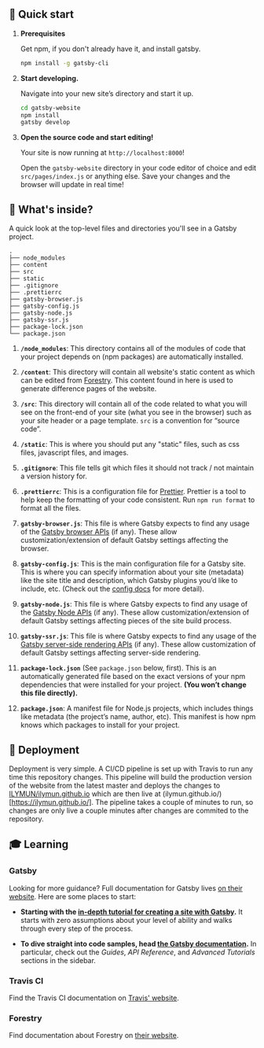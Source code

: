 ## 🚀 Quick start

1. **Prerequisites**

   Get npm, if you don't already have it, and install gatsby.

   ```sh
   npm install -g gatsby-cli
   ```

2. **Start developing.**

   Navigate into your new site’s directory and start it up.

   ```sh
   cd gatsby-website
   npm install
   gatsby develop
   ```

3. **Open the source code and start editing!**

   Your site is now running at `http://localhost:8000`!

   Open the `gatsby-website` directory in your code editor of choice and edit `src/pages/index.js` or anything else. Save your changes and the browser will update in real time!

## 🧐 What's inside?

A quick look at the top-level files and directories you'll see in a Gatsby project.

    .
    ├── node_modules
    ├── content
    ├── src
    ├── static
    ├── .gitignore
    ├── .prettierrc
    ├── gatsby-browser.js
    ├── gatsby-config.js
    ├── gatsby-node.js
    ├── gatsby-ssr.js
    ├── package-lock.json
    └── package.json

1.  **`/node_modules`**: This directory contains all of the modules of code that your project depends on (npm packages) are automatically installed.

2.  **`/content`**: This directory will contain all website's static content as which can be edited from [Forestry](https://forestry.io/). This content found in here is used to generate difference pages of the website.

3.  **`/src`**: This directory will contain all of the code related to what you will see on the front-end of your site (what you see in the browser) such as your site header or a page template. `src` is a convention for “source code”.

4.  **`/static`**: This is where you should put any "static" files, such as css files, javascript files, and images.

5.  **`.gitignore`**: This file tells git which files it should not track / not maintain a version history for.

6.  **`.prettierrc`**: This is a configuration file for [Prettier](https://prettier.io/). Prettier is a tool to help keep the formatting of your code consistent. Run `npm run format` to format all the files.

7.  **`gatsby-browser.js`**: This file is where Gatsby expects to find any usage of the [Gatsby browser APIs](https://www.gatsbyjs.org/docs/browser-apis/) (if any). These allow customization/extension of default Gatsby settings affecting the browser.

8.  **`gatsby-config.js`**: This is the main configuration file for a Gatsby site. This is where you can specify information about your site (metadata) like the site title and description, which Gatsby plugins you’d like to include, etc. (Check out the [config docs](https://www.gatsbyjs.org/docs/gatsby-config/) for more detail).

9.  **`gatsby-node.js`**: This file is where Gatsby expects to find any usage of the [Gatsby Node APIs](https://www.gatsbyjs.org/docs/node-apis/) (if any). These allow customization/extension of default Gatsby settings affecting pieces of the site build process.

10. **`gatsby-ssr.js`**: This file is where Gatsby expects to find any usage of the [Gatsby server-side rendering APIs](https://www.gatsbyjs.org/docs/ssr-apis/) (if any). These allow customization of default Gatsby settings affecting server-side rendering.

11. **`package-lock.json`** (See `package.json` below, first). This is an automatically generated file based on the exact versions of your npm dependencies that were installed for your project. **(You won’t change this file directly).**

12. **`package.json`**: A manifest file for Node.js projects, which includes things like metadata (the project’s name, author, etc). This manifest is how npm knows which packages to install for your project.

## 💫 Deployment

Deployment is very simple. A CI/CD pipeline is set up with Travis to run any time this repository changes. This pipeline will build the production version of the website from the latest master and deploys the changes to [ILYMUN/ilymun.github.io](https://github.com/ILYMUN/ilymun.github.io) which are then live at (ilymun.github.io/)[https://ilymun.github.io/]. The pipeline takes a couple of minutes to run, so changes are only live a couple minutes after changes are commited to the repository.

## 🎓 Learning

### Gatsby

Looking for more guidance? Full documentation for Gatsby lives [on their website](https://www.gatsbyjs.org/). Here are some places to start:

- **Starting with the [in-depth tutorial for creating a site with Gatsby](https://www.gatsbyjs.org/tutorial/).** It starts with zero assumptions about your level of ability and walks through every step of the process.

- **To dive straight into code samples, head [the Gatsby documentation](https://www.gatsbyjs.org/docs/).** In particular, check out the _Guides_, _API Reference_, and _Advanced Tutorials_ sections in the sidebar.

### Travis CI

Find the Travis CI documentation on [Travis' website](https://docs.travis-ci.com/).

### Forestry

Find documentation about Forestry on [their website](https://forestry.io/docs/guides/developing-with-gatsby/).
